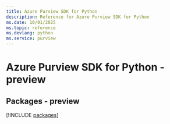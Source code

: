 ```yaml
---
title: Azure Purview SDK for Python
description: Reference for Azure Purview SDK for Python
ms.date: 10/01/2025
ms.topic: reference
ms.devlang: python
ms.service: purview
---
```

# Azure Purview SDK for Python - preview
## Packages - preview
[!INCLUDE [packages](purview-index.md)]